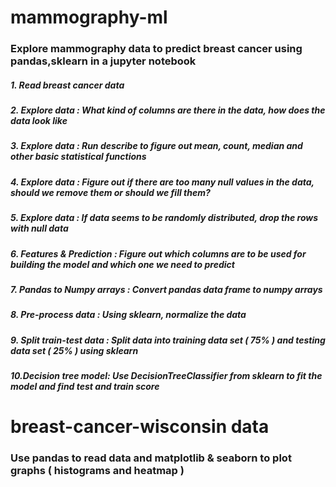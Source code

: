 # mammography-ml
### Explore mammography data to predict breast cancer using pandas,sklearn in a jupyter notebook
##### 1. Read breast cancer data
##### 2. Explore data : What kind of columns are there in the data, how does the data look like
##### 3. Explore data : Run describe to figure out mean, count, median and other basic statistical functions
##### 4. Explore data : Figure out if there are too many null values in the data, should we remove them or should we fill them?
##### 5. Explore data : If data seems to be randomly distributed, drop the rows with null data
##### 6. Features & Prediction : Figure out which columns are to be used for building the model and which one we need to predict
##### 7. Pandas to Numpy arrays : Convert pandas data frame to numpy arrays
##### 8. Pre-process data : Using sklearn, normalize the data
##### 9. Split train-test data : Split data into training data set ( 75% ) and testing data set ( 25% ) using sklearn
##### 10.Decision tree model: Use DecisionTreeClassifier from sklearn to fit the model and find test and train score

# breast-cancer-wisconsin data
### Use pandas to read data and matplotlib & seaborn to plot graphs ( histograms and heatmap )
